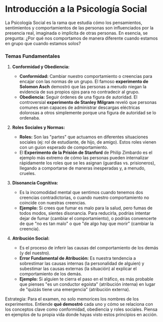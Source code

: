 # Introducción a la Psicología Social

La Psicología Social es la rama que estudia cómo los pensamientos, sentimientos y comportamientos de las personas son influenciados por la presencia real, imaginada o implícita de otras personas. En esencia, se pregunta: ¿Por qué nos comportamos de manera diferente cuando estamos en grupo que cuando estamos solos?

### Temas Fundamentales

1.  **Conformidad y Obediencia:**
    *   **Conformidad:** Cambiar nuestro comportamiento o creencias para encajar con las normas de un grupo. El famoso **experimento de Solomon Asch** demostró que las personas a menudo niegan la evidencia de sus propios ojos para no contradecir al grupo.
    *   **Obediencia:** Seguir órdenes de una figura de autoridad. El controversial **experimento de Stanley Milgram** reveló que personas comunes eran capaces de administrar descargas eléctricas dolorosas a otros simplemente porque una figura de autoridad se lo ordenaba.

2.  **Roles Sociales y Normas:**
    *   **Roles:** Son las "partes" que actuamos en diferentes situaciones sociales (ej: rol de estudiante, de hijo, de amigo). Estos roles vienen con un guion esperado de comportamiento.
    *   El **Experimento de la Prisión de Stanford** de Philip Zimbardo es el ejemplo más extremo de cómo las personas pueden internalizar rápidamente los roles que se les asignan (guardias vs. prisioneros), llegando a comportarse de maneras inesperadas y, a menudo, crueles.

3.  **Disonancia Cognitiva:**
    *   Es la incomodidad mental que sentimos cuando tenemos dos creencias contradictorias, o cuando nuestro comportamiento no coincide con nuestras creencias.
    *   **Ejemplo:** Si crees que fumar es malo para la salud, pero fumas de todos modos, sientes disonancia. Para reducirla, podrías intentar dejar de fumar (cambiar el comportamiento), o podrías convencerte de que "no es tan malo" o que "de algo hay que morir" (cambiar la creencia).

4.  **Atribución Social:**
    *   Es el proceso de inferir las causas del comportamiento de los demás (y del nuestro).
    *   **Error Fundamental de Atribución:** Es nuestra tendencia a sobrestimar las causas internas (la personalidad de alguien) y subestimar las causas externas (la situación) al explicar el comportamiento de los demás.
    *   **Ejemplo:** Si alguien te cierra el paso en el tráfico, es más probable que pienses "es un conductor egoísta" (atribución interna) en lugar de "quizás tiene una emergencia" (atribución externa).

Estrategia: Para el examen, no solo memorices los nombres de los experimentos. Entiende **qué demostró** cada uno y cómo se relaciona con los conceptos clave como conformidad, obediencia y roles sociales. Piensa en ejemplos de tu propia vida donde hayas visto estos principios en acción.
